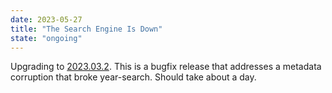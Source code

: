 ```yaml
---
date: 2023-05-27
title: "The Search Engine Is Down"
state: "ongoing"
---
```

Upgrading to <a href="/release-notes/v2023-03-2" rel="nofollow">2023.03.2</a>. This is a bugfix release that addresses a metadata corruption that broke year-search. Should take about a day.